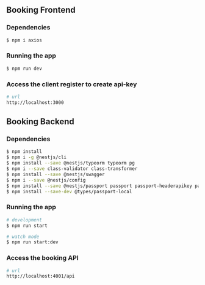 ## Booking Frontend

### Dependencies

```bash
$ npm i axios
```

### Running the app

```bash
$ npm run dev
```

### Access the client register to create api-key
```bash
# url
http://localhost:3000
```

## Booking Backend

### Dependencies

```bash
$ npm install
$ npm i -g @nestjs/cli
$ npm install --save @nestjs/typeorm typeorm pg
$ npm i --save class-validator class-transformer
$ npm install --save @nestjs/swagger
$ npm i --save @nestjs/config
$ npm install --save @nestjs/passport passport passport-headerapikey passport-local
$ npm install --save-dev @types/passport-local
```

### Running the app

```bash
# development
$ npm run start

# watch mode
$ npm run start:dev
```

### Access the booking API
```bash
# url
http://localhost:4001/api
```
